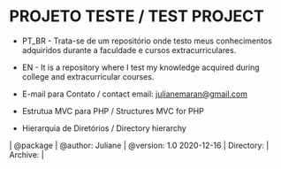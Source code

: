 # PROJETO TESTE / TEST PROJECT

* PT_BR - Trata-se de um repositório onde testo meus conhecimentos adquiridos durante a faculdade e cursos extracurriculares.
* EN - It is a repository where I test my knowledge acquired during college and extracurricular courses.

* E-mail para Contato / contact email: julianemaran@gmail.com
* Estrutua MVC para PHP / Structures MVC for PHP
* Hierarquia de Diretórios / Directory hierarchy

| @package | 
@author:  Juliane |
@version: 1.0 2020-12-16 |
Directory: |
Archive: |

